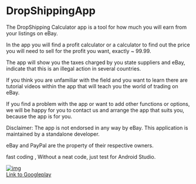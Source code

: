 # DropShippingApp

The DropShipping Calculator app is a tool for how much you will earn from your listings on eBay.

In the app you will find a profit calculator or a calculator to find out the price you will need to sell for the profit you want, exactly ~ 99.99.

The app will show you the taxes charged by you state suppliers and eBay, indicate that this is an illegal action in several countries.

If you think you are unfamiliar with the field and you want to learn there are tutorial videos within the app that will teach you the world of trading on eBay.

If you find a problem with the app or want to add other functions or options, we will be happy for you to contact us and arrange the app that suits you, because the app is for you.

Disclaimer: The app is not endorsed in any way by eBay. This application is maintained by a standalone developer.

eBay and PayPal are the property of their respective owners.
<br>

fast coding ,
Without a neat code,
just test for Android Studio.

<a href="https://ibb.co/2NsGp8D"><img src="https://i.ibb.co/FV0RdsS/img.png" alt="img" border="0"></a>
<br>
<a href="https://play.google.com/store/apps/details?id=com.razonir.dropshippingcalc&hl=en&gl=US">Link to Googleplay<a/>
